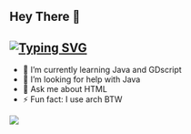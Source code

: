 ## Hey There 👋
## [![Typing SVG](https://readme-typing-svg.demolab.com?font=Fira+Code&size=22&pause=500&color=29D4F7&width=300&height=35&lines=BrahmaYatmika%F0%9F%92%BB;Genri+Aiichiro%F0%9F%A7%A0)](https://git.io/typing-svg)

- 🌱 I’m currently learning Java and GDscript 
- 🤔 I’m looking for help with Java
- 💬 Ask me about HTML
- ⚡ Fun fact: I use arch BTW

[![](https://visitcount.itsvg.in/api?id=BrahmaYatmika&label=Profile%20Views&color=0&pretty=false)](https://visitcount.itsvg.in)
